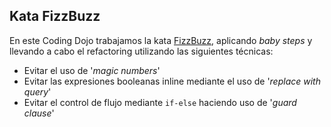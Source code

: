 Kata FizzBuzz
-------------

En este Coding Dojo trabajamos la kata [FizzBuzz](http://codingdojo.org/cgi-bin/index.pl?KataFizzBuzz), aplicando _baby steps_ y llevando a cabo el refactoring utilizando las siguientes técnicas:
* Evitar el uso de '_magic numbers_'
* Evitar las expresiones booleanas inline mediante el uso de '_replace with query_'
* Evitar el control de flujo mediante ```if-else``` haciendo uso de '_guard clause_'
